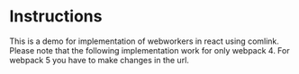 # Instructions

This is a demo for implementation of webworkers in react using comlink.
Please note that the following implementation work for only webpack 4. For webpack 5 you have to make changes in the url.




